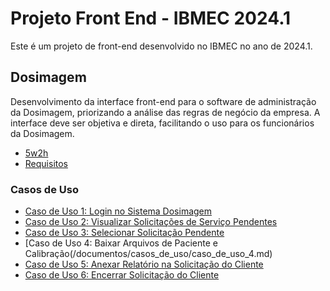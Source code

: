 # Projeto Front End - IBMEC 2024.1

Este é um projeto de front-end desenvolvido no IBMEC no ano de 2024.1.

## Dosimagem

Desenvolvimento da interface front-end para o software de administração da Dosimagem, priorizando a análise das regras de negócio da empresa. A interface deve ser objetiva e direta, facilitando o uso para os funcionários da Dosimagem. 

- [5w2h](https://github.com/mlutegar/projeto_front_end_ibmec_2024_2/blob/casos_de_uso/documentos/5w2h.md)
- [Requisitos](https://github.com/mlutegar/projeto_front_end_ibmec_2024_2/blob/casos_de_uso/documentos/requisitos.md)

### Casos de Uso
- [Caso de Uso 1: Login no Sistema Dosimagem](/documentos/casos_de_uso/caso_de_uso_1.md)
- [Caso de Uso 2: Visualizar Solicitações de Serviço Pendentes](/documentos/casos_de_uso/caso_de_uso_2.md)
- [Caso de Uso 3: Selecionar Solicitação Pendente](/documentos/casos_de_uso/caso_de_uso_3.md)
- [Caso de Uso 4: Baixar Arquivos de Paciente e Calibração(/documentos/casos_de_uso/caso_de_uso_4.md)
- [Caso de Uso 5: Anexar Relatório na Solicitação do Cliente](/documentos/casos_de_uso/caso_de_uso_5.md)
- [Caso de Uso 6: Encerrar Solicitação do Cliente](/documentos/casos_de_uso/caso_de_uso_6.md)
